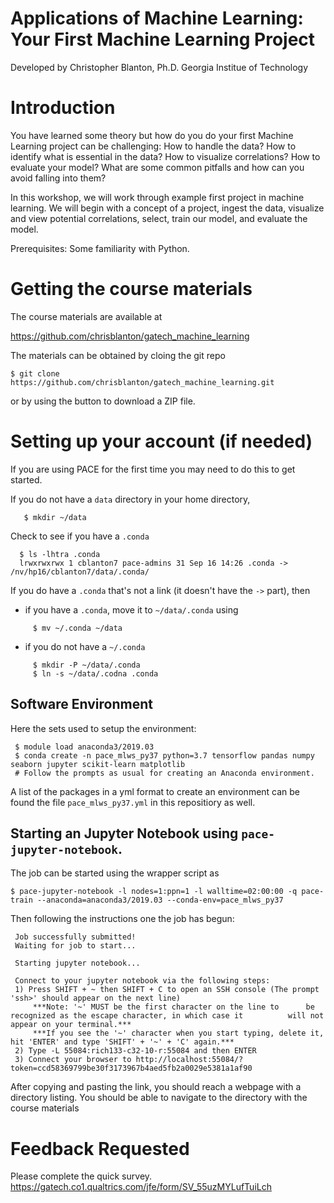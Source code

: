 # Applications of Machine Learning: Your First Machine Learning Project

Developed by Christopher Blanton, Ph.D. 
Georgia Institue of Technology


# Introduction

You have learned some theory but how do you do your first Machine Learning project can be challenging: How to handle the data? How to identify what is essential in the data? How to visualize correlations? How to evaluate your model? What are some common pitfalls and how can you avoid falling into them? 

In this workshop, we will work through example first project in machine learning. We will begin with a concept of a project, ingest the data, visualize and view potential correlations, select, train our model, and evaluate the model. 

Prerequisites: Some familiarity with Python.

# Getting the course materials

The course materials are available at

https://github.com/chrisblanton/gatech_machine_learning

The materials can be obtained by cloing the git repo

    $ git clone https://github.com/chrisblanton/gatech_machine_learning.git

or by using the button to download a ZIP file.  

# Setting up your account (if needed)

If you are using PACE for the first time you may need to do this to get started.

If you do not have a `data` directory in your home directory,

       $ mkdir ~/data

Check to see if you have a `.conda` 

      $ ls -lhtra .conda
      lrwxrwxrwx 1 cblanton7 pace-admins 31 Sep 16 14:26 .conda -> /nv/hp16/cblanton7/data/.conda/

If you do have a `.conda` that's not a link (it doesn't have the `->` part), then
- if you have a `.conda`, move it to `~/data/.conda` using

```
     $ mv ~/.conda ~/data
```

- if you do not have a `~/.conda`

```
     $ mkdir -P ~/data/.conda
     $ ln -s ~/data/.codna .conda 
```
 

## Software Environment

Here the sets used to setup the environment:

     $ module load anaconda3/2019.03
     $ conda create -n pace_mlws_py37 python=3.7 tensorflow pandas numpy seaborn jupyter scikit-learn matplotlib
     # Follow the prompts as usual for creating an Anaconda environment.

A list of the packages in a yml format to create an environment can be found the file `pace_mlws_py37.yml` in this repositiory as well. 

## Starting an Jupyter Notebook using `pace-jupyter-notebook`. 

The job can be started using the wrapper script as 

    $ pace-jupyter-notebook -l nodes=1:ppn=1 -l walltime=02:00:00 -q pace-train --anaconda=anaconda3/2019.03 --conda-env=pace_mlws_py37

Then following the instructions one the job has begun:

     Job successfully submitted!
     Waiting for job to start...
     
     Starting jupyter notebook...

     Connect to your jupyter notebook via the following steps:
     1) Press SHIFT + ~ then SHIFT + C to open an SSH console (The prompt 'ssh>' should appear on the next line)
     	 ***Note: '~' MUST be the first character on the line to   	  be recognized as the escape character, in which case it          will not appear on your terminal.***
      	 ***If you see the '~' character when you start typing, delete it, hit 'ENTER' and type 'SHIFT' + '~' + 'C' again.***
   	 2) Type -L 55084:rich133-c32-10-r:55084 and then ENTER
   	 3) Connect your browser to http://localhost:55084/?token=ccd58369799be30f3173967b4aed5fb2a0029e5381a1af90

After copying and pasting the link, you should reach a webpage with a directory listing. You should be able to navigate to the directory with the course materials


# Feedback Requested

Please complete the quick survey. 
<https://gatech.co1.qualtrics.com/jfe/form/SV_55uzMYLufTuiLch> 